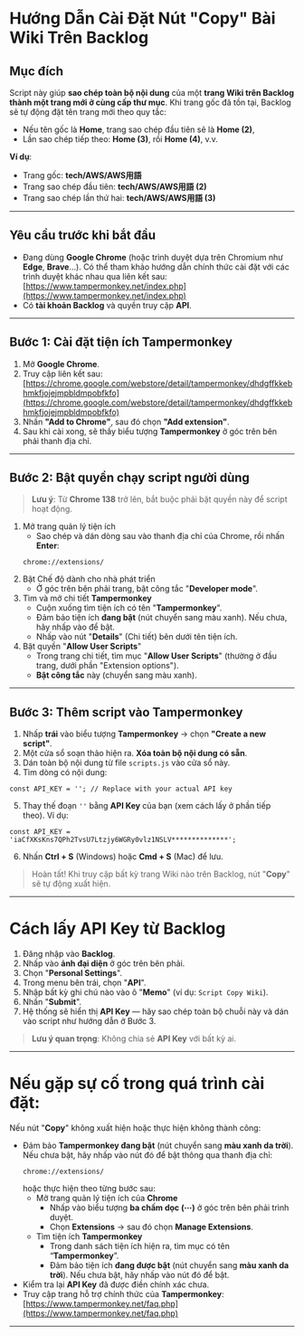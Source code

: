# Hướng Dẫn Cài Đặt Nút "Copy" Bài Wiki Trên Backlog

## Mục đích
Script này giúp **sao chép toàn bộ nội dung** của một **trang Wiki trên Backlog thành một trang mới ở cùng cấp thư mục**.
Khi trang gốc đã tồn tại, Backlog sẽ tự động đặt tên trang mới theo quy tắc:
 
 * Nếu tên gốc là **Home**, trang sao chép đầu tiên sẽ là **Home (2)**,
 * Lần sao chép tiếp theo: **Home (3)**, rồi **Home (4)**, v.v.

**Ví dụ**:
 * Trang gốc: **tech/AWS/AWS用語**
 * Trang sao chép đầu tiên: **tech/AWS/AWS用語 (2)**
 * Trang sao chép lần thứ hai: **tech/AWS/AWS用語 (3)**

---

## Yêu cầu trước khi bắt đầu
- Đang dùng **Google Chrome** (hoặc trình duyệt dựa trên Chromium như **Edge**, **Brave**…). Có thể tham khảo hướng dẫn chính thức cài đặt với các trình duyệt khác nhau qua liên kết sau:
    [https://www.tampermonkey.net/index.php](https://www.tampermonkey.net/index.php)
- Có **tài khoản Backlog** và quyền truy cập **API**.

---

## Bước 1: Cài đặt tiện ích Tampermonkey

1. Mở **Google Chrome**.
2. Truy cập liên kết sau:  
   [https://chrome.google.com/webstore/detail/tampermonkey/dhdgffkkebhmkfjojejmpbldmpobfkfo](https://chrome.google.com/webstore/detail/tampermonkey/dhdgffkkebhmkfjojejmpbldmpobfkfo)
3. Nhấn **"Add to Chrome"**, sau đó chọn **"Add extension"**.
4. Sau khi cài xong, sẽ thấy biểu tượng **Tampermonkey** ở góc trên bên phải thanh địa chỉ.

---

## Bước 2: Bật quyền chạy script người dùng

> **Lưu ý**: Từ **Chrome 138** trở lên, bắt buộc phải bật quyền này để script hoạt động. 

1. Mở trang quản lý tiện ích
   * Sao chép và dán dòng sau vào thanh địa chỉ của Chrome, rồi nhấn **Enter**:
    ```
    chrome://extensions/
    ```
2. Bật Chế độ dành cho nhà phát triển
   * Ở góc trên bên phải trang, bật công tắc "**Developer mode**".
3. Tìm và mở chi tiết **Tampermonkey**
   * Cuộn xuống tìm tiện ích có tên "**Tampermonkey**".
   * Đảm bảo tiện ích **đang bật** (nút chuyển sang màu xanh). Nếu chưa, hãy nhấp vào để bật.
   * Nhấp vào nút "**Details**" (Chi tiết) bên dưới tên tiện ích.
4. Bật quyền "**Allow User Scripts**"
   * Trong trang chi tiết, tìm mục "**Allow User Scripts**" (thường ở đầu trang, dưới phần "Extension options").
   * **Bật công tắc** này (chuyển sang màu xanh).

---

## Bước 3: Thêm script vào Tampermonkey

1. Nhấp **trái** vào biểu tượng **Tampermonkey** → chọn **"Create a new script"**.
2. Một cửa sổ soạn thảo hiện ra. **Xóa toàn bộ nội dung có sẵn**.
3. Dán toàn bộ nội dung từ file `scripts.js` vào cửa sổ này.
4. Tìm dòng có nội dung:
```
const API_KEY = ''; // Replace with your actual API key
```
5. Thay thế đoạn `''` bằng **API Key** của bạn (xem cách lấy ở phần tiếp theo). Ví dụ:
```
const API_KEY = 'iaCfXKsKns7QPh2TvsU7Ltzjy6WGRy0vlz1NSLV**************';
```
6. Nhấn **Ctrl + S** (Windows) hoặc **Cmd + S** (Mac) để lưu.

> Hoàn tất! Khi truy cập bất kỳ trang Wiki nào trên Backlog, nút "**Copy**" sẽ tự động xuất hiện.

---

# Cách lấy API Key từ Backlog
1. Đăng nhập vào **Backlog**.
2. Nhấp vào **ảnh đại diện** ở góc trên bên phải.
3. Chọn "**Personal Settings**".
4. Trong menu bên trái, chọn "**API**".
5. Nhập bất kỳ ghi chú nào vào ô "**Memo**" (ví dụ: `Script Copy Wiki`).
6. Nhấn "**Submit**".
7. Hệ thống sẽ hiển thị **API Key** — hãy sao chép toàn bộ chuỗi này và dán vào script như hướng dẫn ở Bước 3.

> **Lưu ý quan trọng**: Không chia sẻ **API Key** với bất kỳ ai. 

---

# Nếu gặp sự cố trong quá trình cài đặt:
Nếu nút "**Copy**" không xuất hiện hoặc thực hiện không thành công:
 * Đảm bảo **Tampermonkey đang bật** (nút chuyển sang **màu xanh da trời**). Nếu chưa bật, hãy nhấp vào nút đó để bật thông qua thanh địa chỉ:
   ```
   chrome://extensions/
   ```
   hoặc thực hiện theo từng bước sau:
   * Mở trang quản lý tiện ích của **Chrome**
     * Nhấp vào biểu tượng **ba chấm dọc (⋯)** ở góc trên bên phải trình duyệt.
     * Chọn **Extensions** → sau đó chọn **Manage Extensions**.
   * Tìm tiện ích **Tampermonkey**
     * Trong danh sách tiện ích hiện ra, tìm mục có tên “**Tampermonkey**”.
     * Đảm bảo tiện ích **đang được bật** (nút chuyển sang **màu xanh da trời**). Nếu chưa bật, hãy nhấp vào nút đó để bật.
 * Kiểm tra lại **API Key** đã được điền chính xác chưa.
 * Truy cập trang hỗ trợ chính thức của **Tampermonkey**:
  [https://www.tampermonkey.net/faq.php](https://www.tampermonkey.net/faq.php)

---
